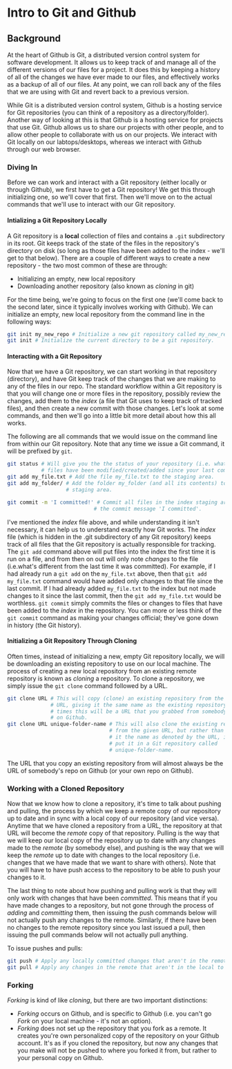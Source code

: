 # Intro to Git and Github

## Background 

At the heart of Github is Git, a distributed version control system for 
software development. It allows us to keep track of and manage all of the 
different versions of our files for a project. It does this by keeping a 
history of all of the changes we have ever made to our files, and effectively works as a backup of all of our files. At any point, we can roll back any of the files that we are using with Git and revert back to a previous version.

While Git is a distributed version control system, Github is a hosting service for Git repositories (you can think of a repository as a directory/folder). Another way of looking at this is that Github is a hosting service for projects that use Git. Github allows us to share our projects with other people, and to allow other people to collaborate with us on our projects. We interact with Git locally on our labtops/desktops, whereas we interact with Github through our web browser.

### Diving In

Before we can work and interact with a Git repository (either locally or 
through Github), we first have to get a Git repository! We get this through 
initializing one, so we'll cover that first. Then we'll move on to the actual
commands that we'll use to interact with our Git repository. 

#### Intializing a Git Repository Locally 

A Git repository is a **local** collection of files and contains a `.git` 
subdirectory in its root. Git keeps track of the state of the files in the 
repository's directory on disk (so long as those files have been added to the index - we'll get to that below). There are a couple of different ways to create a new repository - the two most common of these are through: 

* Initializing an empty, new local repository
* Downloading another repository (also known as *cloning* in git)

For the time being, we're going to focus on the first one (we'll come back 
to the second later, since it typically involves working with Github). We 
can initialize an empty, new local repository from the command line in the 
following ways: 

```bash 
git init my_new_repo # Initialize a new git repository called my_new_repo. 
git init # Initialize the current directory to be a git repository. 
```

#### Interacting with a Git Repository

Now that we have a Git repository, we can start working in that repository 
(directory), and have Git keep track of the changes that we are making to 
any of the files in our repo. The standard workflow within a Git repository 
is that you will change one or more files in the repository, possibly review
the changes, add them to the *index* (a file that Git uses to keep track of 
tracked files), and then create a new commit with those changes. Let's look
at some commands, and then we'll go into a little bit more detail about how
this all works. 

The following are all commands that we would issue on the command line from 
within our Git repository. Note that any time we issue a Git command, it 
will be prefixed by `git`. 

```bash
git status # Will give you the the status of your repository (i.e. what 
           # files have been modified/created/added since your last commit). 
git add my_file.txt # Add the file my_file.txt to the staging area. 
git add my_folder/ # Add the folder my_folder (and all its contents) to the 
                   # staging area. 

git commit -m 'I committed!' # Commit all files in the index staging area with
                            # the commit message 'I committed'.
```

I've mentioned the *index* file above, and while understanding it isn't necessary, it can help us to understand exactly how Git works. The *index* file (which is hidden in the .git subdirectory of any Git repository) keeps track of all files that the Git repository is actually responsible for tracking. The `git add` command above will put files into the index the first time it is run on a file, and from then on out will only note *changes* to the file (i.e.what's different from the last time it was committed). For example, if I had already run a `git add` on the `my_file.txt` above, then that `git add my_file.txt` command would have added only changes to that file since the last commit. If I had already added `my_file.txt` to the index but not made changes to it since the last commit, then the `git add my_file.txt` would be worthless. `git commit` simply commits the files or changes to files that have been added to the *index* in the repository. You can more or less think of the `git commit` command as making your changes official; they've gone down in history (the Git history). 

#### Initializing a Git Repository Through Cloning

Often times, instead of initializing a new, empty Git repository locally, we will be downloading an existing repository to use on our local machine. The process of creating a new local repository from an existing remote repository is known as *cloning* a repository. To clone a repository, we simply issue the `git clone` command followed by a URL. 

```bash 
git clone URL # This will copy (clone) an existing repository from the given
              # URL, giving it the same name as the existing repository. Often
              # times this will be a URL that you grabbed from somebody's repo
              # on Github. 
git clone URL unique-folder-name # This will also clone the existing repository
                                 # from the given URL, but rather than giving 
                                 # it the name as denoted by the URL, it will 
                                 # put it in a Git repository called 
                                 # unique-folder-name. 
```

The URL that you copy an existing repository from will almost always be the 
URL of somebody's repo on Github (or your own repo on Github). 

### Working with a Cloned Repository 

Now that we know how to clone a repository, it's time to talk about pushing
and pulling, the process by which we keep a remote copy of our repository 
up to date and in sync with a local copy of our repository (and vice versa). 
Anytime that we have cloned a repository from a URL, the repository at that 
URL will become the *remote* copy of that repository. Pulling is the way that 
we will keep our local copy of the repository up to date with any changes made 
to the *remote* (by somebody else), and pushing is the way that we will keep 
the *remote* up to date with changes to the local repository (i.e. changes 
that we have made that we want to share with others). Note that you will 
have to have push access to the repository to be able to push your changes 
to it. 

The last thing to note about how pushing and pulling work is that they will 
only work with changes that have been *committed*. This means that if you 
have made changes to a repository, but not gone through the process of
*adding* and *committing* them, then issuing the push commands below will 
not actually push any changes to the remote. Similarly, if there have been 
no changes to the remote repository since you last issued a pull, then issuing 
the pull commands below will not actually pull anything. 

To issue pushes and pulls: 

```bash 
git push # Apply any locally committed changes that aren't in the remote to the remote. 
git pull # Apply any changes in the remote that aren't in the local to the local.
```

### Forking

*Forking* is kind of like *cloning*, but there are two important distinctions: 

* *Forking* occurs on Github, and is specific to Github (i.e. you can't go 
*Fork* on your local machine - it's not an option). 
* *Forking* does not set up the repository that you fork as a remote. It 
creates you're own personalized copy of the repository on your Github account. 
It's as if you cloned the repository, but now any changes that you make will 
not be pushed to where you forked it from, but rather to your personal copy 
on Github. 
